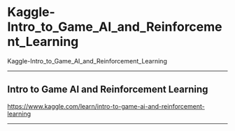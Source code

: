 # Kaggle-Intro_to_Game_AI_and_Reinforcement_Learning
Kaggle-Intro_to_Game_AI_and_Reinforcement_Learning


-------

## Intro to Game AI and Reinforcement Learning
https://www.kaggle.com/learn/intro-to-game-ai-and-reinforcement-learning

-------






